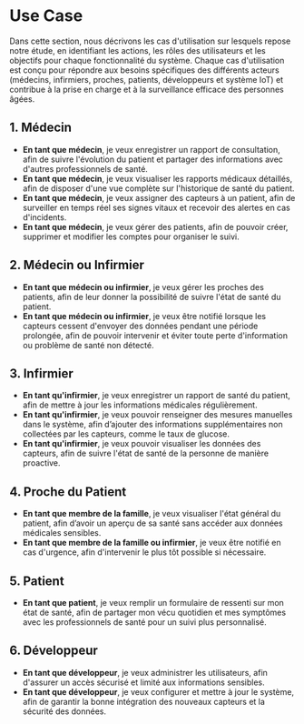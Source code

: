 # Use Case

Dans cette section, nous décrivons les cas d'utilisation sur lesquels repose notre étude, en identifiant les actions, 
les rôles des utilisateurs et les objectifs pour chaque fonctionnalité du système. Chaque cas d'utilisation est conçu 
pour répondre aux besoins spécifiques des différents acteurs (médecins, infirmiers, proches, patients, développeurs 
et système IoT) et contribue à la prise en charge et à la surveillance efficace des personnes âgées.

## 1. Médecin
- **En tant que médecin**, je veux enregistrer un rapport de consultation, afin de suivre l'évolution du patient 
et partager des informations avec d'autres professionnels de santé.
- **En tant que médecin**, je veux visualiser les rapports médicaux détaillés, afin de disposer d'une vue complète 
sur l'historique de santé du patient.
- **En tant que médecin**, je veux assigner des capteurs à un patient, afin de surveiller en temps réel ses signes 
vitaux et recevoir des alertes en cas d'incidents.
- **En tant que médecin**, je veux gérer des patients, afin de pouvoir créer, supprimer et modifier les comptes 
pour organiser le suivi.

## 2. Médecin ou Infirmier
- **En tant que médecin ou infirmier**, je veux gérer les proches des patients, afin de leur donner la possibilité 
de suivre l'état de santé du patient.
- **En tant que médecin ou infirmier**, je veux être notifié lorsque les capteurs cessent d'envoyer des données 
pendant une période prolongée, afin de pouvoir intervenir et éviter toute perte d'information ou problème de santé non détecté.

## 3. Infirmier
- **En tant qu'infirmier**, je veux enregistrer un rapport de santé du patient, afin de mettre à jour 
les informations médicales régulièrement.
- **En tant qu'infirmier**, je veux pouvoir renseigner des mesures manuelles dans le système, afin d’ajouter 
des informations supplémentaires non collectées par les capteurs, comme le taux de glucose.
- **En tant qu'infirmier**, je veux pouvoir visualiser les données des capteurs, afin de suivre l'état de santé 
de la personne de manière proactive.

## 4. Proche du Patient
- **En tant que membre de la famille**, je veux visualiser l'état général du patient, afin d’avoir un aperçu de 
sa santé sans accéder aux données médicales sensibles.
- **En tant que membre de la famille ou infirmier**, je veux être notifié en cas d'urgence, afin d'intervenir 
le plus tôt possible si nécessaire.

## 5. Patient
- **En tant que patient**, je veux remplir un formulaire de ressenti sur mon état de santé, afin de partager 
mon vécu quotidien et mes symptômes avec les professionnels de santé pour un suivi plus personnalisé.

## 6. Développeur
- **En tant que développeur**, je veux administrer les utilisateurs, afin d'assurer un accès sécurisé et limité 
aux informations sensibles.
- **En tant que développeur**, je veux configurer et mettre à jour le système, afin de garantir la bonne intégration 
des nouveaux capteurs et la sécurité des données.
